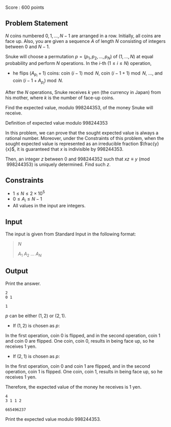 Score : $600$ points

## Problem Statement

$N$ coins numbered $0,1,\ldots,N-1$ are arranged in a row.  Initially, all coins are face up.  Also, you are given a sequence $A$ of length $N$ consisting of integers between $0$ and $N-1$.

Snuke will choose a permutation $p=(p_1,p_2,\ldots,p_N)$ of $(1,\ldots,N)$ at equal probability and perform $N$ operations.  In the $i$-th $(1\leq i \leq N)$ operation,

- he flips $(A_{p_i}+1)$ coins: coin $(i-1) \bmod N$, coin $(i-1+1 ) \bmod N$, $\ldots$, and coin $(i -1+ A_{p_i}) \bmod N$.

After the $N$ operations, Snuke receives $k$ yen (the currency in Japan) from his mother, where $k$ is the number of face-up coins.

Find the expected value, modulo $998244353$, of the money Snuke will receive.

Definition of expected value modulo $998244353$

In this problem, we can prove that the sought expected value is always a rational number.
Moreover, under the Constraints of this problem, when the sought expected value is represented as an irreducible fraction $\frac{y}{x}$, it is guaranteed that $x$ is indivisible by $998244353$.

Then, an integer $z$ between $0$ and $998244352$ such that $xz \equiv y \pmod{998244353}$ is uniquely determined.  Find such $z$.

## Constraints

- $1 \leq N\leq 2\times 10^5$
- $0\leq A_i \leq N-1$
- All values in the input are integers.

## Input

The input is given from Standard Input in the following format:

> $N$
> 
> $A_1$ $A_2$ $\ldots$ $A_N$

## Output

Print the answer.

```input1
2
0 1
```

```output1
1
```

$p$ can be either $(1,2)$ or $(2,1)$.

- If $(1,2)$ is chosen as $p$:

In the first operation, coin $0$ is flipped, and in the second operation, coin $1$ and coin $0$ are flipped.  One coin, coin $0$, results in being face up, so he receives $1$ yen.

- If $(2,1)$ is chosen as $p$:

In the first operation, coin $0$ and coin $1$ are flipped, and in the second operation, coin $1$ is flipped.  One coin, coin $1$, results in being face up, so he receives $1$ yen.

Therefore, the expected value of the money he receives is $1$ yen.

```input2
4
3 1 1 2
```

```output2
665496237
```

Print the expected value modulo $998244353$.